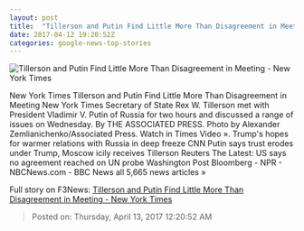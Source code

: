 ```yaml
---
layout: post
title:  "Tillerson and Putin Find Little More Than Disagreement in Meeting - New York Times"
date: 2017-04-12 19:20:52Z
categories: google-news-top-stories
---
```


![Tillerson and Putin Find Little More Than Disagreement in Meeting - New York Times](https://static01.nyt.com/images/2017/04/13/world/13Diplo/13Diplo-facebookJumbo.jpg)

New York Times Tillerson and Putin Find Little More Than Disagreement in Meeting New York Times Secretary of State Rex W. Tillerson met with President Vladimir V. Putin of Russia for two hours and discussed a range of issues on Wednesday. By THE ASSOCIATED PRESS. Photo by Alexander Zemlianichenko/Associated Press. Watch in Times Video ». Trump's hopes for warmer relations with Russia in deep freeze CNN Putin says trust erodes under Trump, Moscow icily receives Tillerson Reuters The Latest: US says no agreement reached on UN probe Washington Post Bloomberg - NPR - NBCNews.com - BBC News all 5,665 news articles »


Full story on F3News: [Tillerson and Putin Find Little More Than Disagreement in Meeting - New York Times](http://www.f3nws.com/n/KhgKF)

> Posted on: Thursday, April 13, 2017 12:20:52 AM
